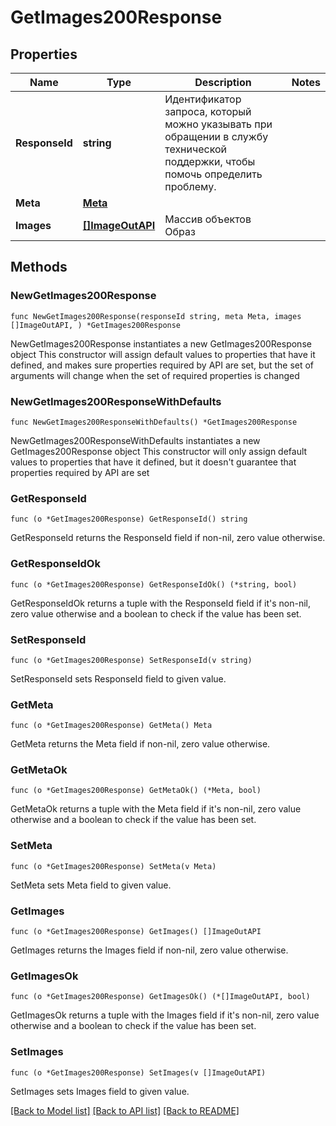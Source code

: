 # GetImages200Response

## Properties

Name | Type | Description | Notes
------------ | ------------- | ------------- | -------------
**ResponseId** | **string** | Идентификатор запроса, который можно указывать при обращении в службу технической поддержки, чтобы помочь определить проблему. | 
**Meta** | [**Meta**](Meta.md) |  | 
**Images** | [**[]ImageOutAPI**](ImageOutAPI.md) | Массив объектов Образ | 

## Methods

### NewGetImages200Response

`func NewGetImages200Response(responseId string, meta Meta, images []ImageOutAPI, ) *GetImages200Response`

NewGetImages200Response instantiates a new GetImages200Response object
This constructor will assign default values to properties that have it defined,
and makes sure properties required by API are set, but the set of arguments
will change when the set of required properties is changed

### NewGetImages200ResponseWithDefaults

`func NewGetImages200ResponseWithDefaults() *GetImages200Response`

NewGetImages200ResponseWithDefaults instantiates a new GetImages200Response object
This constructor will only assign default values to properties that have it defined,
but it doesn't guarantee that properties required by API are set

### GetResponseId

`func (o *GetImages200Response) GetResponseId() string`

GetResponseId returns the ResponseId field if non-nil, zero value otherwise.

### GetResponseIdOk

`func (o *GetImages200Response) GetResponseIdOk() (*string, bool)`

GetResponseIdOk returns a tuple with the ResponseId field if it's non-nil, zero value otherwise
and a boolean to check if the value has been set.

### SetResponseId

`func (o *GetImages200Response) SetResponseId(v string)`

SetResponseId sets ResponseId field to given value.


### GetMeta

`func (o *GetImages200Response) GetMeta() Meta`

GetMeta returns the Meta field if non-nil, zero value otherwise.

### GetMetaOk

`func (o *GetImages200Response) GetMetaOk() (*Meta, bool)`

GetMetaOk returns a tuple with the Meta field if it's non-nil, zero value otherwise
and a boolean to check if the value has been set.

### SetMeta

`func (o *GetImages200Response) SetMeta(v Meta)`

SetMeta sets Meta field to given value.


### GetImages

`func (o *GetImages200Response) GetImages() []ImageOutAPI`

GetImages returns the Images field if non-nil, zero value otherwise.

### GetImagesOk

`func (o *GetImages200Response) GetImagesOk() (*[]ImageOutAPI, bool)`

GetImagesOk returns a tuple with the Images field if it's non-nil, zero value otherwise
and a boolean to check if the value has been set.

### SetImages

`func (o *GetImages200Response) SetImages(v []ImageOutAPI)`

SetImages sets Images field to given value.



[[Back to Model list]](../README.md#documentation-for-models) [[Back to API list]](../README.md#documentation-for-api-endpoints) [[Back to README]](../README.md)


